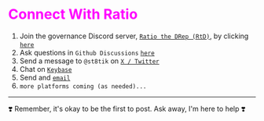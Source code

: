 # <span style="color:magenta">Connect With Ratio</span>

1. Join the governance Discord server, [`Ratio the DRep (RtD)`](https://discord.gg/ru9BsJPs5F), by clicking [`here`](https://discord.gg/ru9BsJPs5F)
2. Ask questions in `Github Discussions` [`here`](https://github.com/st8tikratio/cardano_DRep/discussions)
3. Send a message to `@st8tik` on [`X / Twitter`](https://x.com/st8tik)
4. Chat on [`Keybase`](https://keybase.io/xo_xo)
5. Send and [`email`](mailto:rat.io@outlook.com)
6. `more platforms coming (as needed)...`

---

❣️ Remember, it's okay to be the first to post. Ask away, I'm here to help ❣️
